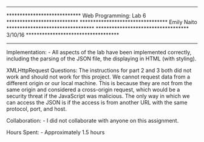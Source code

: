 *******************************************************************************
**************************** Web Programming: Lab 6 ***************************
********************************* Emily Naito *********************************
*********************************** 3/10/16 ***********************************
*******************************************************************************

Implementation:
	- All aspects of the lab have been implemented correctly, including the
	  parsing of the JSON file, the displaying in HTML (with styling).

XMLHttpRequest Questions:
	The instructions for part 2 and 3 both did not work and should not work for
	this project. We cannot request data from a different origin or our local
	machine. This is because they are not from the same origin and considered
	a cross-origin request, which would be a security threat if the JavaScript
	was malicious. The only way in which we can access the JSON is if the
	access is from another URL with the same protocol, port, and host.

Collaboration:
	- I did not collaborate with anyone on this assignment.

Hours Spent:
	- Approximately 1.5 hours